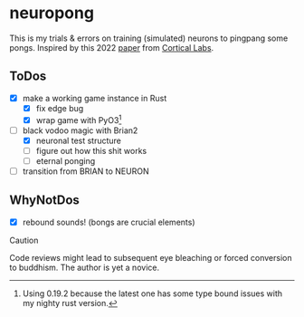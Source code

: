 # neuropong <sup></sup>
This is my trials & errors on training (simulated) neurons to pingpang some pongs. Inspired by this 2022 [paper](https://www.cell.com/neuron/fulltext/S0896-6273(22)00806-6?_returnURL=https%3A%2F%2Flinkinghub.elsevier.com%2Fretrieve%2Fpii%2FS0896627322008066%3Fshowall%3Dtrue) from [Cortical Labs](https://corticallabs.com/).

## ToDos
- [x] make a working game instance in Rust
    - [x] fix edge bug
    - [x] wrap game with PyO3[^1]
- [ ] black vodoo magic with Brian2
    - [x] neuronal test structure
    - [ ] figure out how this shit works
    - [ ] eternal ponging
- [ ] transition from BRIAN to NEURON

## WhyNotDos
- [x] rebound sounds! (bongs are crucial elements)

> [!CAUTION]
> Code reviews might lead to subsequent eye bleaching or forced conversion to buddhism. The author is yet a novice.

[^1]: Using 0.19.2 because the latest one has some type bound issues with my nighty rust version. 